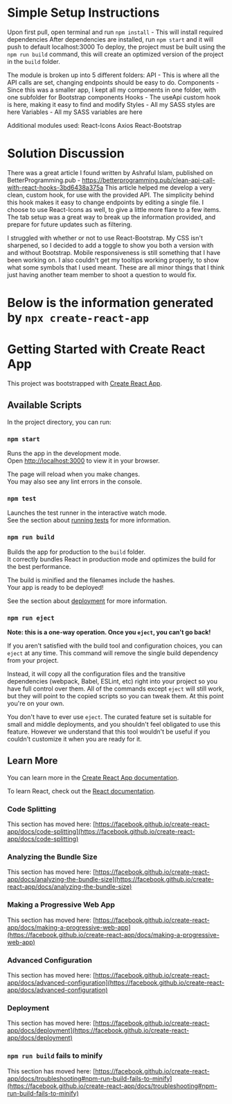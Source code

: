 # Simple Setup Instructions

Upon first pull, open terminal and run `npm install` - This will install required dependencies
After dependencies are installed, run `npm start` and it will push to default localhost:3000
To deploy, the project must be built using the `npm run build` command, this will create an optimized version of the project in the `build` folder.

The module is broken up into 5 different folders:
API - This is where all the API calls are set, changing endpoints should be easy to do.
Components - Since this was a smaller app, I kept all my components in one folder, with one subfolder for Bootstrap components
Hooks - The useApi custom hook is here, making it easy to find and modify
Styles - All my SASS styles are here
Variables - All my SASS variables are here

Additional modules used:
React-Icons
Axios
React-Bootstrap

# Solution Discussion

There was a great article I found written by Ashraful Islam, published on BetterProgramming.pub - https://betterprogramming.pub/clean-api-call-with-react-hooks-3bd6438a375a
This article helped me develop a very clean, custom hook, for use with the provided API. The simplicity behind this hook makes it easy to change endpoints by editing a single file.
I choose to use React-Icons as well, to give a little more flare to a few items.
The tab setup was a great way to break up the information provided, and prepare for future updates such as filtering.

I struggled with whether or not to use React-Bootstrap. My CSS isn't sharpened, so I decided to add a toggle to show you both a version with and without Bootstrap. Mobile responsiveness is still something that I have been working on. I also couldn't get my tooltips working properly, to show what some symbols that I used meant. These are all minor things that I think just having another team member to shoot a question to would fix.

# Below is the information generated by `npx create-react-app`

# Getting Started with Create React App

This project was bootstrapped with [Create React App](https://github.com/facebook/create-react-app).

## Available Scripts

In the project directory, you can run:

### `npm start`

Runs the app in the development mode.\
Open [http://localhost:3000](http://localhost:3000) to view it in your browser.

The page will reload when you make changes.\
You may also see any lint errors in the console.

### `npm test`

Launches the test runner in the interactive watch mode.\
See the section about [running tests](https://facebook.github.io/create-react-app/docs/running-tests) for more information.

### `npm run build`

Builds the app for production to the `build` folder.\
It correctly bundles React in production mode and optimizes the build for the best performance.

The build is minified and the filenames include the hashes.\
Your app is ready to be deployed!

See the section about [deployment](https://facebook.github.io/create-react-app/docs/deployment) for more information.

### `npm run eject`

**Note: this is a one-way operation. Once you `eject`, you can't go back!**

If you aren't satisfied with the build tool and configuration choices, you can `eject` at any time. This command will remove the single build dependency from your project.

Instead, it will copy all the configuration files and the transitive dependencies (webpack, Babel, ESLint, etc) right into your project so you have full control over them. All of the commands except `eject` will still work, but they will point to the copied scripts so you can tweak them. At this point you're on your own.

You don't have to ever use `eject`. The curated feature set is suitable for small and middle deployments, and you shouldn't feel obligated to use this feature. However we understand that this tool wouldn't be useful if you couldn't customize it when you are ready for it.

## Learn More

You can learn more in the [Create React App documentation](https://facebook.github.io/create-react-app/docs/getting-started).

To learn React, check out the [React documentation](https://reactjs.org/).

### Code Splitting

This section has moved here: [https://facebook.github.io/create-react-app/docs/code-splitting](https://facebook.github.io/create-react-app/docs/code-splitting)

### Analyzing the Bundle Size

This section has moved here: [https://facebook.github.io/create-react-app/docs/analyzing-the-bundle-size](https://facebook.github.io/create-react-app/docs/analyzing-the-bundle-size)

### Making a Progressive Web App

This section has moved here: [https://facebook.github.io/create-react-app/docs/making-a-progressive-web-app](https://facebook.github.io/create-react-app/docs/making-a-progressive-web-app)

### Advanced Configuration

This section has moved here: [https://facebook.github.io/create-react-app/docs/advanced-configuration](https://facebook.github.io/create-react-app/docs/advanced-configuration)

### Deployment

This section has moved here: [https://facebook.github.io/create-react-app/docs/deployment](https://facebook.github.io/create-react-app/docs/deployment)

### `npm run build` fails to minify

This section has moved here: [https://facebook.github.io/create-react-app/docs/troubleshooting#npm-run-build-fails-to-minify](https://facebook.github.io/create-react-app/docs/troubleshooting#npm-run-build-fails-to-minify)
